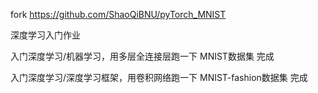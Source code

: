 


fork
https://github.com/ShaoQiBNU/pyTorch_MNIST

深度学习入门作业

入门深度学习/机器学习，用多层全连接层跑一下 MNIST数据集
完成



入门深度学习/深度学习框架，用卷积网络跑一下 MNIST-fashion数据集
完成

